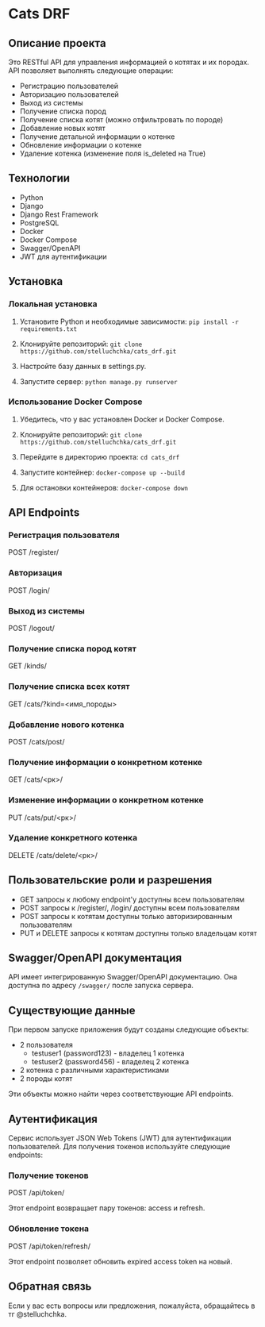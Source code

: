 # Cats DRF

## Описание проекта

Это RESTful API для управления информацией о котятах и их породах. API позволяет выполнять следующие операции:
- Регистрацию пользователей
- Авторизацию пользователей
- Выход из системы
- Получение списка пород
- Получение списка котят (можно отфильтровать по породе)
- Добавление новых котят
- Получение детальной информации о котенке
- Обновление информации о котенке
- Удаление котенка (изменение поля is_deleted на True)

## Технологии

- Python
- Django
- Django Rest Framework
- PostgreSQL
- Docker
- Docker Compose
- Swagger/OpenAPI
- JWT для аутентификации

## Установка

### Локальная установка

1. Установите Python и необходимые зависимости: `pip install -r requirements.txt`

2. Клонируйте репозиторий: `git clone https://github.com/stelluchchka/cats_drf.git`

3. Настройте базу данных в settings.py.

4. Запустите сервер: `python manage.py runserver`

### Использование Docker Compose

1. Убедитесь, что у вас установлен Docker и Docker Compose.

2. Клонируйте репозиторий: `git clone https://github.com/stelluchchka/cats_drf.git`

3. Перейдите в директорию проекта: `cd cats_drf`

4. Запустите контейнер: `docker-compose up --build`

5. Для остановки контейнеров: `docker-compose down`

## API Endpoints

### Регистрация пользователя
POST /register/


### Авторизация
POST /login/


### Выход из системы
POST /logout/


### Получение списка пород котят
GET /kinds/


### Получение списка всех котят
GET /cats/?kind=<имя_породы>


### Добавление нового котенка
POST /cats/post/


### Получение информации о конкретном котенке
GET /cats/<рк>/


### Изменение информации о конкретном котенке
PUT /cats/put/<рк>/


### Удаление конкретного котенка
DELETE /cats/delete/<рк>/


## Пользовательские роли и разрешения

- GET запросы к любому endpoint'у доступны всем пользователям
- POST запросы к /register/, /login/ доступны всем пользователям
- POST запросы к котятам доступны только авторизированным пользователям
- PUT и DELETE запросы к котятам доступны только владельцам котят

## Swagger/OpenAPI документация

API имеет интегрированную Swagger/OpenAPI документацию. Она доступна по адресу `/swagger/` после запуска сервера.

## Существующие данные

При первом запуске приложения будут созданы следующие объекты:

- 2 пользователя
  - testuser1 (password123) - владелец 1 котенка
  - testuser2 (password456) - владелец 2 котенка
- 2 котенка с различными характеристиками
- 2 породы котят

Эти объекты можно найти через соответствующие API endpoints.

## Аутентификация

Сервис использует JSON Web Tokens (JWT) для аутентификации пользователей. Для получения токенов используйте следующие endpoints:

### Получение токенов
POST /api/token/


Этот endpoint возвращает пару токенов: access и refresh.

### Обновление токена
POST /api/token/refresh/


Этот endpoint позволяет обновить expired access token на новый.


## Обратная связь

Если у вас есть вопросы или предложения, пожалуйста, обращайтесь в тг @stelluchchka.
